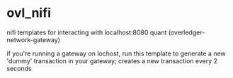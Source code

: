 # ovl_nifi
nifi templates for interacting with localhost:8080 quant (overledger-network-gateway)

if you're running a gateway on lochost, run this template to generate a new 'dummy' transaction in your gateway; creates a new transaction every 2 seconds
